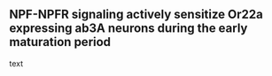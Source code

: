 ## NPF-NPFR signaling actively sensitize Or22a expressing ab3A neurons during the early maturation period

text